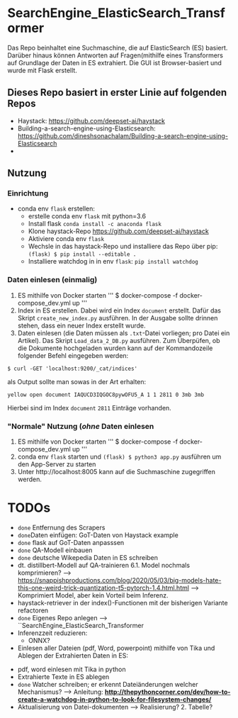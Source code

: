 # SearchEngine_ElasticSearch_Transformer

Das Repo beinhaltet eine Suchmaschine, die auf ElasticSearch (ES) basiert. Darüber hinaus können Antworten auf Fragen(mithilfe eines Transformers auf Grundlage der Daten in ES extrahiert. Die GUI ist Browser-basiert und wurde mit Flask erstellt.

## Dieses Repo basiert in erster Linie auf folgenden Repos

- Haystack: https://github.com/deepset-ai/haystack
- Building-a-search-engine-using-Elasticsearch: https://github.com/dineshsonachalam/Building-a-search-engine-using-Elasticsearch
- 




## Nutzung

### Einrichtung

- conda env `flask` erstellen:
  *  erstelle conda env `flask` mit python=3.6
  * Install flask `conda install -c anaconda flask`
  * Klone haystack-Repo https://github.com/deepset-ai/haystack
  * Aktiviere conda env `flask`
  * Wechsle in das haystack-Repo und installiere das Repo über pip: `(flask) $ pip install --editable .`
  * Installiere watchdog in in env `flask`: `pip install watchdog`

### Daten einlesen (einmalig)
1. ES mithilfe von Docker starten
'''
$ docker-compose -f docker-compose_dev.yml up
'''
2. Index in ES erstellen. Dabei wird ein Index `document` erstellt. Dafür das Skript `create_new_index.py` ausführen. In der Ausgabe sollte drinnen stehen, dass ein neuer Index erstellt wurde.
3. Daten einlesen (die Daten müssen als `.txt`-Datei vorliegen; pro Datei ein Artikel). Das Skript `Load_data_2_DB.py` ausführen. Zum Überpüfen, ob die Dokumente hochgeladen wurden kann auf der Kommandozeile folgender Befehl eingegeben werden:
```
$ curl -GET 'localhost:9200/_cat/indices'
```
als Output sollte man sowas in der Art erhalten:
```
yellow open document IAQUCD3IQGOC8pywOFU5_A 1 1 2811 0 3mb 3mb
```
Hierbei sind im Index `document` `2811` Einträge vorhanden.


### "Normale" Nutzung (*ohne* Daten einlesen
1. ES mithilfe von Docker starten
'''
$ docker-compose -f docker-compose_dev.yml up
'''
2. conda env `flask` starten und `(flask) $ python3 app.py` ausführen um den App-Server zu starten
3. Unter http://localhost:8005 kann auf die Suchmaschine zugegriffen werden.

# TODOs

- `done` Entfernung des Scrapers 
- `done`Daten einfügen: GoT-Daten von Haystack example
-  `done` flask auf GoT-Daten anpasssen
- `done` QA-Modell einbauen
- `done` deutsche Wikepedia Daten in ES schreiben
- dt. distillbert-Modell auf QA-trainieren
	6.1. Model nochmals komprimieren? --> https://snappishproductions.com/blog/2020/05/03/big-models-hate-this-one-weird-trick-quantization-t5-pytorch-1.4.html.html --> Komprimiert Model, aber kein Vorteil beim Inferenz.
- haystack-retriever in der index()-Functionen mit der bisherigen Variante refactoren
- `done` Eigenes Repo anlegen --> ``SearchEngine_ElasticSearch_Transformer
- Inferenzzeit reduzieren:
	* ONNX?
- Einlesen aller Dateien (pdf, Word, powerpoint) mithilfe von Tika und Ablegen der Extrahierten Daten in ES:
 * pdf, word einlesen mit Tika in python
 * Extrahierte Texte in ES ablegen
 * `done` Watcher schreiben; er erkennt Dateiänderungen welcher Mechanismus?
  --> Anleitung: **http://thepythoncorner.com/dev/how-to-create-a-watchdog-in-python-to-look-for-filesystem-changes/**
 * Aktualisierung von Datei-dokumenten --> Realisierung? 2. Tabelle?

